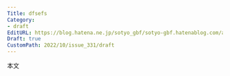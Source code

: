 ```yaml
---
Title: dfsefs
Category:
- draft
EditURL: https://blog.hatena.ne.jp/sotyo_gbf/sotyo-gbf.hatenablog.com/atom/entry/4207112889924329655
Draft: true
CustomPath: 2022/10/issue_331/draft
---
```


本文
